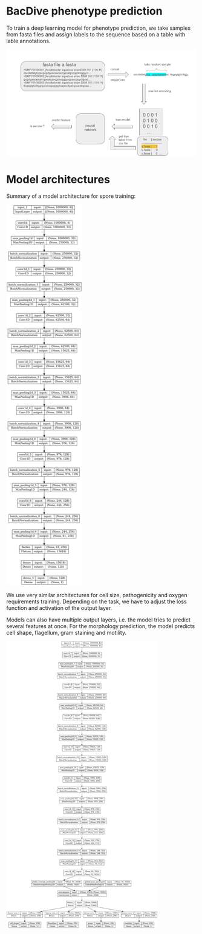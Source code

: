 # BacDive phenotype prediction

To train a deep learning model for phenotype prediction, we take samples from fasta files and assign 
labels to the sequence based on a table with lable annotations.  

<img src="images/workflow.png" alt="Workflow for BacDive training" width="600" height="auto">


# Model architectures

Summary of a model architecture for spore training:

<img src="images/spore_model.png" alt="Model architecture for spore training" width="200" height="auto">


We use very similar architectures for cell size, pathogenicity and oxygen requirements training.
Depending on the task, we have to adjust the loss function and activation of the output layer.

Models can also have multiple output layers, i.e. the model tries to predict several features at once.
For the morphology prediction, the model predicts cell shape, flagellum, gram staining and motility. 

<img src="images/morph_model.png" alt="Model architecture for morphology training (multi task training)" width="400" height="auto">

